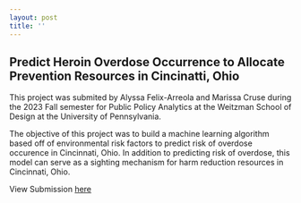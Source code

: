 ```yaml
---
layout: post
title: ''
---
```

## Predict Heroin Overdose Occurrence to Allocate Prevention Resources in Cincinatti, Ohio

This project was submited by Alyssa Felix-Arreola and Marissa Cruse during the 2023 Fall semester for Public Policy Analytics at the Weitzman School of Design at the University of Pennsylvania.

The objective of this project was to build a machine learning algorithm based off of environmental risk factors to predict risk of overdose occurence in Cincinnati, Ohio. In addition to predicting risk of overdose, this model can serve as a sighting mechanism for harm reduction resources in Cincinnati, Ohio.

View Submission [here](https://crusem.github.io/PPA_Final/)
